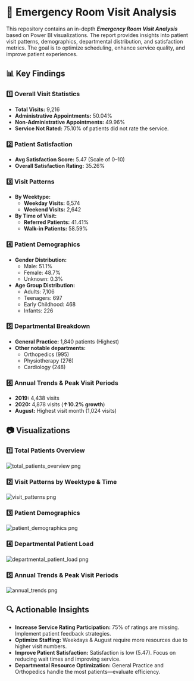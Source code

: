 # 🏥 Emergency Room Visit Analysis

This repository contains an in-depth **_Emergency Room Visit Analysis_** based on Power BI visualizations. The report provides insights into patient visit patterns, demographics, departmental distribution, and satisfaction metrics. The goal is to optimize scheduling, enhance service quality, and improve patient experiences.

## 📊 Key Findings

### 1️⃣ Overall Visit Statistics
- **Total Visits:** 9,216
- **Administrative Appointments:** 50.04%  
- **Non-Administrative Appointments:** 49.96%  
- **Service Not Rated:** 75.10% of patients did not rate the service.  

### 2️⃣ Patient Satisfaction
- **Avg Satisfaction Score:** 5.47 (Scale of 0–10)  
- **Overall Satisfaction Rating:** 35.26%  

### 3️⃣ Visit Patterns
- **By Weektype:**  
  - **Weekday Visits:** 6,574  
  - **Weekend Visits:** 2,642  
- **By Time of Visit:**  
  - **Referred Patients:** 41.41%  
  - **Walk-in Patients:** 58.59%  

### 4️⃣ Patient Demographics
- **Gender Distribution:**  
  - Male: 51.1%  
  - Female: 48.7%  
  - Unknown: 0.3%  
- **Age Group Distribution:**  
  - Adults: 7,106  
  - Teenagers: 697  
  - Early Childhood: 468  
  - Infants: 226  

### 5️⃣ Departmental Breakdown
- **General Practice:** 1,840 patients (Highest)  
- **Other notable departments:**  
  - Orthopedics (995)  
  - Physiotherapy (276)  
  - Cardiology (248)  

### 6️⃣ Annual Trends & Peak Visit Periods
- **2019:** 4,438 visits  
- **2020:** 4,878 visits (**↑10.2% growth**)  
- **August:** Highest visit month (1,024 visits)  

## 📷 Visualizations  

### **1️⃣ Total Patients Overview**
![total_patients_overview png](https://github.com/user-attachments/assets/e976bb4c-3372-45b0-b4e5-4bf5a270e272)

### **2️⃣ Visit Patterns by Weektype & Time**
![visit_patterns png](https://github.com/user-attachments/assets/f1e07840-a00b-4cf0-bcd2-dbfe2a95a27f)

### **3️⃣ Patient Demographics**
![patient_demographics png](https://github.com/user-attachments/assets/c320d5e9-5f4a-4df5-ac7f-3493e7595964)

### **4️⃣ Departmental Patient Load**
![departmental_patient_load png](https://github.com/user-attachments/assets/555fd0d1-9d5d-4e33-bc4d-2e7187a2d6af)

### **5️⃣ Annual Trends & Peak Visit Periods**
![annual_trends png](https://github.com/user-attachments/assets/30bcfad8-9ba0-41ac-aaad-a3957073f7d4)


## 🔍 Actionable Insights

- **Increase Service Rating Participation:** 75% of ratings are missing. Implement patient feedback strategies.  
- **Optimize Staffing:** Weekdays & August require more resources due to higher visit numbers.  
- **Improve Patient Satisfaction:** Satisfaction is low (5.47). Focus on reducing wait times and improving service.  
- **Departmental Resource Optimization:** General Practice and Orthopedics handle the most patients—evaluate efficiency.
